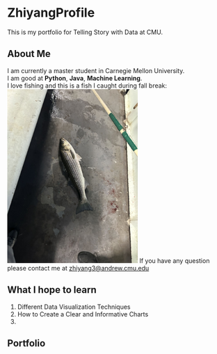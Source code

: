 # ZhiyangProfile
This is my portfolio for Telling Story with Data at CMU.
## About Me
I am currently a master student in Carnegie Mellon University.  
I am good at **Python**, **Java**, **Machine Learning**.  
I love fishing and this is a fish I caught during fall break:  
<img src="8b5b8b065dab558dc35ce6587694024.jpg" alt="Description" width="300"/>
If you have any question please contact me at [zhiyang3@andrew.cmu.edu](zhiyang3@andrew.cmu.edu)

## What I hope to learn 
1. Different Data Visualization Techniques
2. How to Create a Clear and Informative Charts
3. 

## Portfolio

